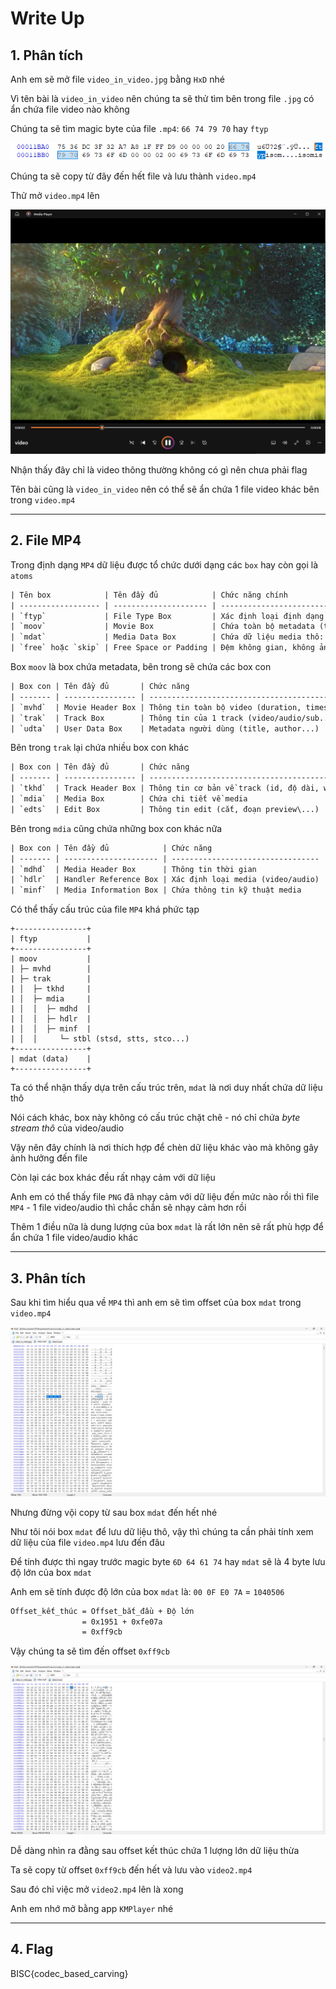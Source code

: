 # Write Up

## 1. Phân tích

Anh em sẽ mở file `video_in_video.jpg` bằng `HxD` nhé

Vì tên bài là `video_in_video` nên chúng ta sẽ thử tìm bên trong file `.jpg` có ẩn chứa file video nào không

Chúng ta sẽ tìm magic byte của file `.mp4`: `66 74 79 70` hay `ftyp`

![alt text](image.png)

Chúng ta sẽ copy từ đây đến hết file và lưu thành `video.mp4`

Thử mở `video.mp4` lên

![alt text](image-1.png)

Nhận thấy đây chỉ là video thông thường không có gì nên chưa phải flag

Tên bài cũng là `video_in_video` nên có thể sẽ ẩn chứa 1 file video khác bên trong `video.mp4`

---

## 2. File MP4

Trong định dạng `MP4` dữ liệu được tổ chức dưới dạng các `box` hay còn gọi là `atoms`

```txt
| Tên box            | Tên đầy đủ            | Chức năng chính                                                   |
| ------------------ | --------------------- | ----------------------------------------------------------------- |
| `ftyp`             | File Type Box         | Xác định loại định dạng file và các chuẩn tương thích             |
| `moov`             | Movie Box             | Chứa toàn bộ metadata (thông tin video/audio, index, timecode...) |
| `mdat`             | Media Data Box        | Chứa dữ liệu media thô: video, audio                              |
| `free` hoặc `skip` | Free Space or Padding | Đệm không gian, không ảnh hưởng đến dữ liệu                       |
```

Box `moov` là box chứa metadata, bên trong sẽ chứa các box con

```txt
| Box con | Tên đầy đủ       | Chức năng                                     |
| ------- | ---------------- | --------------------------------------------- |
| `mvhd`  | Movie Header Box | Thông tin toàn bộ video (duration, timescale) |
| `trak`  | Track Box        | Thông tin của 1 track (video/audio/sub...)    |
| `udta`  | User Data Box    | Metadata người dùng (title, author...)        |
```

Bên trong `trak` lại chứa nhiều box con khác

```txt
| Box con | Tên đầy đủ       | Chức năng                                               |
| ------- | ---------------- | ------------------------------------------------------- |
| `tkhd`  | Track Header Box | Thông tin cơ bản về track (id, độ dài, width/height...) |
| `mdia`  | Media Box        | Chứa chi tiết về media                                  |
| `edts`  | Edit Box         | Thông tin edit (cắt, đoạn preview\...)                  |
```

Bên trong `mdia` cũng chứa những box con khác nữa

```txt
| Box con | Tên đầy đủ            | Chức năng                         |
| ------- | --------------------- | --------------------------------- |
| `mdhd`  | Media Header Box      | Thông tin thời gian               |
| `hdlr`  | Handler Reference Box | Xác định loại media (video/audio) |
| `minf`  | Media Information Box | Chứa thông tin kỹ thuật media     |
```

Có thể thấy cấu trúc của file `MP4` khá phức tạp

```txttxt
+----------------+
| ftyp           |
+----------------+
| moov           |
| ├─ mvhd        |
| ├─ trak        |
| │  ├─ tkhd     |
| │  ├─ mdia     |
| │  │  ├─ mdhd  |
| │  │  ├─ hdlr  |
| │  │  ├─ minf  |
| │  │     └─ stbl (stsd, stts, stco...)  
+----------------+
| mdat (data)    |
+----------------+
```

Ta có thể nhận thấy dựa trên cấu trúc trên, `mdat` là nơi duy nhất chứa dữ liệu thô

Nói cách khác, box này không có cấu trúc chặt chẽ - nó chỉ chứa _byte stream thô_ của video/audio

Vậy nên đây chính là nơi thích hợp để chèn dữ liệu khác vào mà không gây ảnh hưởng đến file

Còn lại các box khác đều rất nhạy cảm với dữ liệu

Anh em có thể thấy file `PNG` đã nhạy cảm với dữ liệu đến mức nào rồi thì file `MP4` - 1 file video/audio thì chắc chắn sẽ nhạy cảm hơn rồi

Thêm 1 điều nữa là dung lượng của box `mdat` là rất lớn nên sẽ rất phù hợp để ẩn chứa 1 file video/audio khác

---

## 3. Phân tích

Sau khi tìm hiểu qua về `MP4` thì anh em sẽ tìm offset của box `mdat` trong `video.mp4`

![alt text](image-2.png)

Nhưng đừng vội copy từ sau box `mdat` đến hết nhé

Như tôi nói box `mdat` để lưu dữ liệu thô, vậy thì chúng ta cần phải tính xem dữ liệu của file `video.mp4` lưu đến đâu

Để tính được thì ngay trước magic byte `6D 64 61 74` hay `mdat` sẽ là 4 byte lưu độ lớn của box `mdat`

Anh em sẽ tính được độ lớn của box `mdat` là: `00 0F E0 7A` = `1040506`

```txt
Offset_kết_thúc = Offset_bắt_đầu + Độ lớn
                = 0x1951 + 0xfe07a
                = 0xff9cb
```

Vậy chúng ta sẽ tìm đến offset `0xff9cb`

![alt text](image-3.png)

Dễ dàng nhìn ra đằng sau offset kết thúc chứa 1 lượng lớn dữ liệu thừa

Ta sẽ copy từ offset `0xff9cb` đến hết và lưu vào `video2.mp4`

Sau đó chỉ việc mở `video2.mp4` lên là xong

Anh em nhớ mở bằng app `KMPlayer` nhé 

---

## 4. Flag

BISC{codec_based_carving}